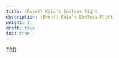 ```yaml
---
title: (Event) Kaia's Endless Fight
description: (Event) Kaia's Endless Fight
weight: 7
draft: true
toc: true
---
```

TBD